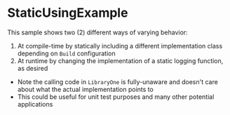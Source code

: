 # StaticUsingExample

This sample shows two (2) different ways of varying behavior:
1. At compile-time by statically including a different implementation class depending on `Build` configuration
1. At runtime by changing the implementation of a static logging function, as desired
 - Note the calling code in `LibraryOne` is fully-unaware and doesn't care about what the actual implementation points to
 - This could be useful for unit test purposes and many other potential applications 
